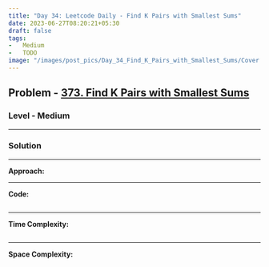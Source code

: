 ```yaml
---
title: "Day 34: Leetcode Daily - Find K Pairs with Smallest Sums"
date: 2023-06-27T08:20:21+05:30
draft: false
tags:
-   Medium
-   TODO
image: "/images/post_pics/Day_34_Find_K_Pairs_with_Smallest_Sums/Cover.png"
---
```



## Problem - [373. Find K Pairs with Smallest Sums](https://leetcode.com/problems/find-k-pairs-with-smallest-sums/)

### Level - Medium
---

### Solution

---
**Approach:**


---

**Code:**

```java


```
---

**Time Complexity:**
```

```

---

**Space Complexity:**
```

```


